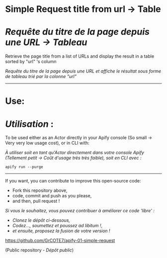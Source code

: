 # Simple Request title from url → Table

# *Requête du titre de la page depuis une URL → Tableau*

Retrieve the page title from a list of URLs and display the result in a table sorted by "url" 's column

*Requête du titre de la page depuis une URL et affiche le résultat sous forme de tableau trié par la colonne "url"*

---
# Use:
# *Utilisation* :

To be used either as an Actor directly in your Apify console (So small → Very very low usage cost), or in CLI with:

*À utiliser soit en tant qu'Actor directement dans votre console Apify (Tellement petit → Coût d'usage très très faible), soit en CLI avec :*

```
apify run --purge
```
---
If you want, you can contribute to improve this open-source code:
- Fork this repository above,
- code, commit and push as you please,
- and then, pull request !

*Si vous le souhaitez, vous pouvez contribuer à améliorer ce code 'libre' :*
- *Clonez le dépôt ci-dessous,*
- *Codez..., soumettez et poussez ad libitum !*,
- *et ensuite, proposez la fusion de votre version !*

https://github.com/GrCOTE7/apify-01-simple-request

(Public repository - *Dépôt public*)
